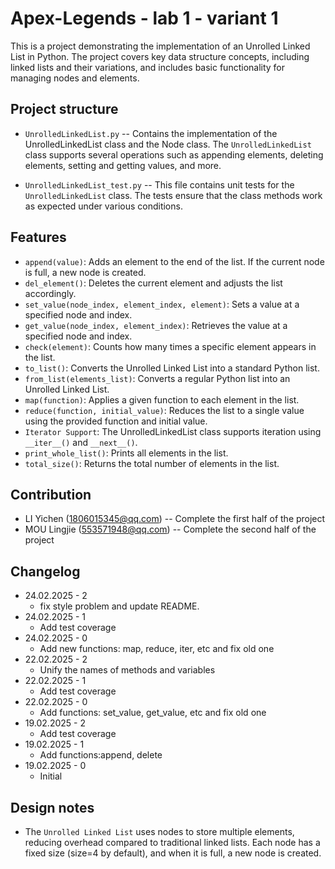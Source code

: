 # Apex-Legends - lab 1 - variant 1

This is a project demonstrating the implementation of an Unrolled Linked List in Python. The project covers key data structure concepts, including linked lists and their variations, and includes basic functionality for managing nodes and elements.

## Project structure

- `UnrolledLinkedList.py` -- Contains the implementation of the UnrolledLinkedList class and the Node class. The `UnrolledLinkedList` class supports several operations such as appending elements, deleting elements, setting and getting values, and more.

- `UnrolledLinkedList_test.py` -- This file contains unit tests for the `UnrolledLinkedList` class. The tests ensure that the class methods work as expected under various conditions.

## Features

- `append(value)`: Adds an element to the end of the list. If the current node is full, a new node is created.
- `del_element()`: Deletes the current element and adjusts the list accordingly.
- `set_value(node_index, element_index, element)`: Sets a value at a specified node and index.
- `get_value(node_index, element_index)`: Retrieves the value at a specified node and index.
- `check(element)`: Counts how many times a specific element appears in the list.
- `to_list()`: Converts the Unrolled Linked List into a standard Python list.
- `from_list(elements_list)`: Converts a regular Python list into an Unrolled Linked List.
- `map(function)`: Applies a given function to each element in the list.
- `reduce(function, initial_value)`: Reduces the list to a single value using the provided function and initial value.
- `Iterator Support`: The UnrolledLinkedList class supports iteration using `__iter__()` and `__next__()`.
- `print_whole_list()`: Prints all elements in the list.
- `total_size()`: Returns the total number of elements in the list.

## Contribution

- LI Yichen (<1806015345@qq.com>) -- Complete the first half of the project
- MOU Lingjie (<553571948@qq.com>) -- Complete the second half of the project

## Changelog

- 24.02.2025 - 2
  - fix style problem and update README.
- 24.02.2025 - 1
  - Add test coverage
- 24.02.2025 - 0
  - Add new functions: map, reduce, iter, etc and fix old one
- 22.02.2025 - 2
  - Unify the names of methods and variables
- 22.02.2025 - 1
  - Add test coverage
- 22.02.2025 - 0
  - Add functions: set_value, get_value, etc and fix old one
- 19.02.2025 - 2
  - Add test coverage
- 19.02.2025 - 1
  - Add functions:append, delete
- 19.02.2025 - 0
  - Initial

## Design notes

- The `Unrolled Linked List` uses nodes to store multiple elements, reducing overhead compared to traditional linked lists. Each node has a fixed size (size=4 by default), and when it is full, a new node is created.
